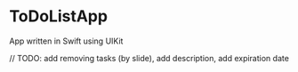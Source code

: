# ToDoListApp
App written in Swift using UIKit

// TODO: add removing tasks (by slide), add description, add expiration date 
